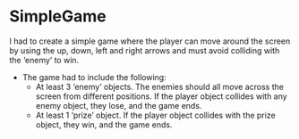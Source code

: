 # SimpleGame

I had to create a simple game where the player can move around
the screen by using the up, down, left and right arrows and must avoid
colliding with the ‘enemy’ to win.

* The game had to include the following:
  * At least 3 ‘enemy’ objects. The enemies should all move across the
    screen from different positions. If the player object collides with any
    enemy object, they lose, and the game ends.
  * At least 1 ‘prize’ object. If the player object collides with the prize
    object, they win, and the game ends.
